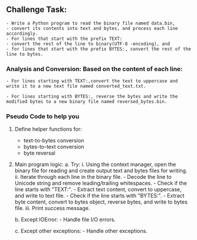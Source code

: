 ## Challenge Task:

    - Write a Python program to read the binary file named data.bin,
    - convert its contents into text and bytes, and process each line accordingly.
    - For lines that start with the prefix TEXT:
    - convert the rest of the line to binary(UTF-8 -encoding), and
    - for lines that start with the prefix BYTES:, convert the rest of the line to bytes.

### Analysis and Conversion: Based on the content of each line:

    - For lines starting with TEXT:,convert the text to uppercase and write it to a new text file named converted_text.txt.

    - For lines starting with BYTES:, reverse the bytes and write the modified bytes to a new binary file named reversed_bytes.bin.

### Pseudo Code to help you

1. Define helper functions for:

   - text-to-bytes conversion
   - bytes-to-text conversion
   - byte reversal

2. Main program logic:
   a. Try:
   i. Using the context manager, open the binary file for reading and create output text and bytes files for writing.
   ii. Iterate through each line in the binary file. - Decode the line to Unicode string and remove leading/trailing whitespaces. - Check if the line starts with "TEXT:". - Extract text content, convert to uppercase, and write to text file. - Check if the line starts with "BYTES:". - Extract byte content, convert to bytes object, reverse bytes, and write to bytes file.
   iii. Print success message.

   b. Except IOError: - Handle file I/O errors.

   c. Except other exceptions: - Handle other exceptions.
